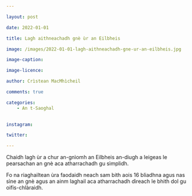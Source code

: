```yaml
---

layout: post

date: 2022-01-01

title: Lagh aithneachadh gnè ùr an Eilbheis

image: /images/2022-01-01-lagh-aithneachadh-gne-ur-an-eilbheis.jpg

image-caption:

image-licence:

author: Crìstean MacMhìcheil

comments: true

categories:
    - An t-Saoghal
    

instagram:

twitter:

---
```


Chaidh lagh ùr a chur an-gnìomh an Eilbheis an-diugh a leigeas le pearsachan an gnè aca atharrachadh gu sìmplidh.

Fo na riaghailtean ùra faodaidh neach sam bith aois 16 bliadhna agus nas sìne an gnè agus an ainm laghail aca atharrachadh dìreach le bhith dol gu oifis-chlàraidh.
